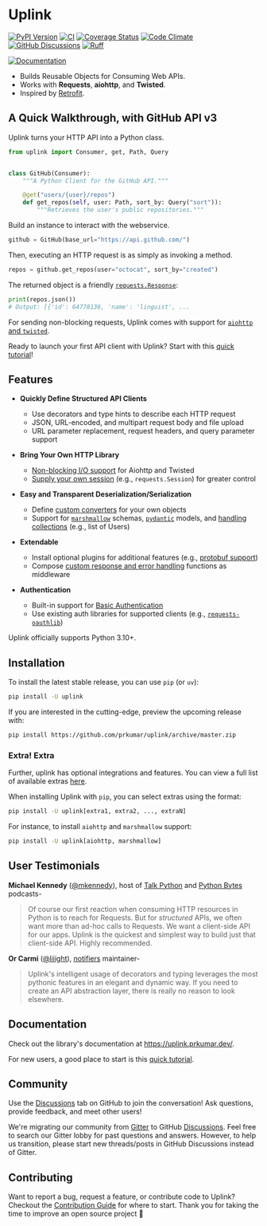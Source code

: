 # Uplink

[![PyPI Version](https://img.shields.io/pypi/v/uplink.svg)](https://pypi.python.org/pypi/uplink)
[![CI](https://img.shields.io/github/actions/workflow/status/prkumar/uplink/ci.yml?branch=master&logo=github&label=CI)](https://github.com/prkumar/uplink/actions?query=event%3Apush+branch%master+workflow%3ACI)
[![Coverage Status](https://img.shields.io/codecov/c/github/prkumar/uplink.svg)](https://codecov.io/gh/prkumar/uplink)
[![Code Climate](https://api.codeclimate.com/v1/badges/d5c5666134763ff1d6c0/maintainability)](https://codeclimate.com/github/prkumar/uplink/maintainability)
[![GitHub Discussions](https://img.shields.io/github/discussions/prkumar/uplink.png)](https://github.com/prkumar/uplink/discussions)
[![Ruff](https://img.shields.io/endpoint?url=https://raw.githubusercontent.com/astral-sh/ruff/main/assets/badge/v2.json)](https://github.com/astral-sh/ruff)

[![Documentation](https://img.shields.io/badge/docs-blue?style=flat&link=https%3A%2F%2Fuplink.prkumar.dev%2F)](https://uplink.prkumar.dev/)

- Builds Reusable Objects for Consuming Web APIs.
- Works with **Requests**, **aiohttp**, and **Twisted**.
- Inspired by [Retrofit](http://square.github.io/retrofit/).

## A Quick Walkthrough, with GitHub API v3

Uplink turns your HTTP API into a Python class.

```python
from uplink import Consumer, get, Path, Query


class GitHub(Consumer):
    """A Python Client for the GitHub API."""

    @get("users/{user}/repos")
    def get_repos(self, user: Path, sort_by: Query("sort")):
        """Retrieves the user's public repositories."""
```

Build an instance to interact with the webservice.

```python
github = GitHub(base_url="https://api.github.com/")
```

Then, executing an HTTP request is as simply as invoking a method.

```python
repos = github.get_repos(user="octocat", sort_by="created")
```

The returned object is a friendly [`requests.Response`](http://docs.python-requests.org/en/master/api/#requests.Response):

```python
print(repos.json())
# Output: [{'id': 64778136, 'name': 'linguist', ...
```

For sending non-blocking requests, Uplink comes with support for [`aiohttp` and `twisted`](https://github.com/prkumar/uplink/tree/master/examples/async-requests).

Ready to launch your first API client with Uplink? Start with this [quick tutorial](https://uplink.prkumar.dev/user/quickstart)!

## Features

- **Quickly Define Structured API Clients**
  - Use decorators and type hints to describe each HTTP request
  - JSON, URL-encoded, and multipart request body and file upload
  - URL parameter replacement, request headers, and query parameter support

- **Bring Your Own HTTP Library**
  - [Non-blocking I/O support](https://github.com/prkumar/uplink/tree/master/examples/async-requests) for Aiohttp and Twisted
  - [Supply your own session](https://uplink.prkumar.dev/user/clients/#swapping-out-the-default-http-session) (e.g., `requests.Session`) for greater control

- **Easy and Transparent Deserialization/Serialization**
  - Define [custom converters](https://uplink.prkumar.dev/user/serialization/#custom-json-deserialization) for your own objects
  - Support for [`marshmallow`](https://github.com/prkumar/uplink/tree/master/examples/marshmallow) schemas, [`pydantic`](https://pydantic-docs.helpmanual.io/) models, and [handling collections](https://uplink.prkumar.dev/user/serialization/#converting-collections) (e.g., list of Users)

- **Extendable**
  - Install optional plugins for additional features (e.g., [protobuf support](https://github.com/prkumar/uplink-protobuf))
  - Compose [custom response and error handling](https://uplink.prkumar.dev/user/quickstart/#response-and-error-handling) functions as middleware

- **Authentication**
  - Built-in support for [Basic Authentication](https://uplink.prkumar.dev/user/auth/#basic-authentication)
  - Use existing auth libraries for supported clients (e.g., [`requests-oauthlib`](https://github.com/requests/requests-oauthlib))

Uplink officially supports Python 3.10+.

## Installation

To install the latest stable release, you can use `pip` (or `uv`):

```bash
pip install -U uplink
```

If you are interested in the cutting-edge, preview the upcoming release with:

```bash
pip install https://github.com/prkumar/uplink/archive/master.zip
```

### Extra! Extra

Further, uplink has optional integrations and features. You can view a full list of available extras [here](https://uplink.prkumar.dev/user/install/#extras).

When installing Uplink with `pip`, you can select extras using the format:

```bash
pip install -U uplink[extra1, extra2, ..., extraN]
```

For instance, to install `aiohttp` and `marshmallow` support:

```bash
pip install -U uplink[aiohttp, marshmallow]
```

## User Testimonials

**Michael Kennedy** ([@mkennedy](https://twitter.com/mkennedy)), host of [Talk Python](https://twitter.com/TalkPython) and [Python Bytes](https://twitter.com/pythonbytes) podcasts-

> Of course our first reaction when consuming HTTP resources in Python is to reach for Requests. But for *structured* APIs, we often want more than ad-hoc calls to Requests. We want a client-side API for our apps. Uplink is the quickest and simplest way to build just that client-side API. Highly recommended.

**Or Carmi** ([@liiight](https://github.com/liiight)), [notifiers](https://github.com/notifiers/notifiers) maintainer-

> Uplink's intelligent usage of decorators and typing leverages the most pythonic features in an elegant and dynamic way. If you need to create an API abstraction layer, there is really no reason to look elsewhere.

## Documentation

Check out the library's documentation at <https://uplink.prkumar.dev/>.

For new users, a good place to start is this [quick tutorial](https://uplink.prkumar.dev/user/quickstart).

## Community

Use the [Discussions](https://github.com/prkumar/uplink/discussions) tab on GitHub to join the conversation! Ask questions, provide feedback, and meet other users!

We're migrating our community from [Gitter](https://gitter.im/python-uplink/Lobby) to GitHub [Discussions](https://github.com/prkumar/uplink/discussions). Feel free to search our Gitter lobby for past questions and answers. However, to help us transition, please start new threads/posts in GitHub Discussions instead of Gitter.

## Contributing

Want to report a bug, request a feature, or contribute code to Uplink? Checkout the [Contribution Guide](https://github.com/prkumar/uplink/blob/master/CONTRIBUTING.md) for where to start.
Thank you for taking the time to improve an open source project 💜
